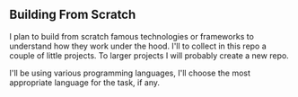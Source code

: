 ## Building From Scratch

I plan to build from scratch famous technologies or frameworks to understand how they work under the hood. 
I'll to collect in this repo a couple of little projects. To larger projects I will probably create a new repo.

I'll be using various programming languages, I'll choose the most appropriate language for the task, if any.
